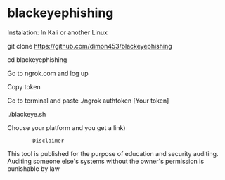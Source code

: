 # blackeyephishing


Instalation:
In Kali or another Linux
  
  git clone https://github.com/dimon453/blackeyephishing
  
  cd blackeyephishing
  
  Go to ngrok.com and log up
  
  Copy token
  
  Go to terminal and paste ./ngrok authtoken [Your token]
  
  ./blackeye.sh 
  
  Chouse your platform and you get a link)
  
            Disclaimer
This tool is published for the purpose of education and security auditing. Auditing someone else's systems without the owner's permission is punishable by law
